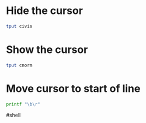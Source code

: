# Hide the cursor

```sh
tput civis
```

# Show the cursor

```sh
tput cnorm
```

# Move cursor to start of line

```sh
printf "\b\r"
```

#shell 